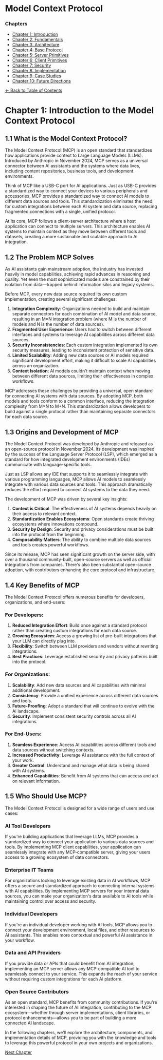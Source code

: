 # Model Context Protocol

### Chapters

- [Chapter 1: Introduction](/chapters/chapter1_introduction.md)
- [Chapter 2: Fundamentals](/chapters/chapter2_fundamentals.md)
- [Chapter 3: Architecture](/chapters/chapter3_architecture.md)
- [Chapter 4: Base Protocol](/chapters/chapter4_base_protocol.md)
- [Chapter 5: Server Primitives](/chapters/chapter5_server_primitives.md)
- [Chapter 6: Client Primitives](/chapters/chapter6_client_primitives.md)
- [Chapter 7: Security](/chapters/chapter7_security.md)
- [Chapter 8: Implementation](/chapters/chapter8_implementation.md)
- [Chapter 9: Case Studies](/chapters/chapter9_case_studies.md)
- [Chapter 10: Future Directions](/chapters/chapter10_future_directions.md)

[← Back to Table of Contents](/)

# Chapter 1: Introduction to the Model Context Protocol

## 1.1 What is the Model Context Protocol?

The Model Context Protocol (MCP) is an open standard that standardizes how applications provide context to Large Language Models (LLMs). Introduced by Anthropic in November 2024, MCP serves as a universal connector between AI assistants and the systems where data lives, including content repositories, business tools, and development environments.

Think of MCP like a USB-C port for AI applications. Just as USB-C provides a standardized way to connect your devices to various peripherals and accessories, MCP provides a standardized way to connect AI models to different data sources and tools. This standardization eliminates the need for custom integrations between each AI system and data source, replacing fragmented connections with a single, unified protocol.

At its core, MCP follows a client-server architecture where a host application can connect to multiple servers. This architecture enables AI systems to maintain context as they move between different tools and datasets, creating a more sustainable and scalable approach to AI integration.

## 1.2 The Problem MCP Solves

As AI assistants gain mainstream adoption, the industry has invested heavily in model capabilities, achieving rapid advances in reasoning and quality. Yet even the most sophisticated models are constrained by their isolation from data—trapped behind information silos and legacy systems.

Before MCP, every new data source required its own custom implementation, creating several significant challenges:

1.  **Integration Complexity**: Organizations needed to build and maintain separate connectors for each combination of AI model and data source, resulting in an M×N integration problem (where M is the number of models and N is the number of data sources).
2.  **Fragmented User Experience**: Users had to switch between different interfaces and systems to leverage AI capabilities across different data sources.
3.  **Security Inconsistencies**: Each custom integration implemented its own security measures, leading to inconsistent protection of sensitive data.
4.  **Limited Scalability**: Adding new data sources or AI models required significant development effort, making it difficult to scale AI capabilities across an organization.
5.  **Context Isolation**: AI models couldn't maintain context when moving between different data sources, limiting their effectiveness in complex workflows.

MCP addresses these challenges by providing a universal, open standard for connecting AI systems with data sources. By adopting MCP, both models and tools conform to a common interface, reducing the integration complexity from M×N to M+N. This standardization allows developers to build against a single protocol rather than maintaining separate connectors for each data source.

## 1.3 Origins and Development of MCP

The Model Context Protocol was developed by Anthropic and released as an open-source protocol in November 2024. Its development was inspired by the success of the Language Server Protocol (LSP), which emerged as a standard for how integrated development environments (IDEs) communicate with language-specific tools.

Just as LSP allows any IDE that supports it to seamlessly integrate with various programming languages, MCP allows AI models to seamlessly integrate with various data sources and tools. This approach dramatically reduces the effort required to connect AI systems to the data they need.

The development of MCP was driven by several key insights:

1.  **Context is Critical**: The effectiveness of AI systems depends heavily on their access to relevant context.
2.  **Standardization Enables Ecosystems**: Open standards create thriving ecosystems where innovations compound.
3.  **Security by Design**: Security and privacy considerations must be built into the protocol from the beginning.
4.  **Composability Matters**: The ability to combine multiple data sources and tools creates powerful workflows.

Since its release, MCP has seen significant growth on the server side, with over a thousand community-built, open-source servers as well as official integrations from companies. There's also been substantial open-source adoption, with contributors enhancing the core protocol and infrastructure.

## 1.4 Key Benefits of MCP

The Model Context Protocol offers numerous benefits for developers, organizations, and end-users:

### For Developers:

1.  **Reduced Integration Effort**: Build once against a standard protocol rather than creating custom integrations for each data source.
2.  **Growing Ecosystem**: Access a growing list of pre-built integrations that your LLM can directly plug into.
3.  **Flexibility**: Switch between LLM providers and vendors without rewriting integrations.
4.  **Best Practices**: Leverage established security and privacy patterns built into the protocol.

### For Organizations:

1.  **Scalability**: Add new data sources and AI capabilities with minimal additional development.
2.  **Consistency**: Provide a unified experience across different data sources and tools.
3.  **Future-Proofing**: Adopt a standard that will continue to evolve with the AI landscape.
4.  **Security**: Implement consistent security controls across all AI integrations.

### For End-Users:

1.  **Seamless Experience**: Access AI capabilities across different tools and data sources without switching contexts.
2.  **Increased Productivity**: Leverage AI assistance with the full context of your work.
3.  **Greater Control**: Understand and manage what data is being shared with AI systems.
4.  **Enhanced Capabilities**: Benefit from AI systems that can access and act on relevant information.

## 1.5 Who Should Use MCP?

The Model Context Protocol is designed for a wide range of users and use cases:

### AI Tool Developers

If you're building applications that leverage LLMs, MCP provides a standardized way to connect your application to various data sources and tools. By implementing MCP client capabilities, your application can seamlessly integrate with any MCP-compatible server, giving your users access to a growing ecosystem of data connectors.

### Enterprise IT Teams

For organizations looking to leverage existing data in AI workflows, MCP offers a secure and standardized approach to connecting internal systems with AI capabilities. By implementing MCP servers for your internal data sources, you can make your organization's data available to AI tools while maintaining control over access and security.

### Individual Developers

If you're an individual developer working with AI tools, MCP allows you to connect your development environment, local files, and other resources to AI assistants. This enables more contextual and powerful AI assistance in your workflow.

### Data and API Providers

If you provide data or APIs that could benefit from AI integration, implementing an MCP server allows any MCP-compatible AI tool to seamlessly connect to your service. This expands the reach of your service without requiring custom integrations for each AI platform.

### Open Source Contributors

As an open standard, MCP benefits from community contributions. If you're interested in shaping the future of AI integration, contributing to the MCP ecosystem—whether through server implementations, client libraries, or protocol enhancements—allows you to be part of building a more connected AI landscape.

In the following chapters, we'll explore the architecture, components, and implementation details of MCP, providing you with the knowledge and tools to leverage this powerful protocol in your own projects and organizations.

[Next Chapter](/chapters/chapter2_fundamentals.md)
